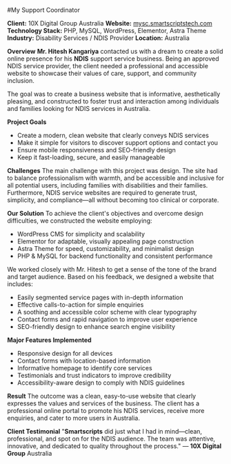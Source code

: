 #My Support Coordinator

**Client:** 10X Digital Group Australia
**Website:** [mysc.smartscriptstech.com](https://mysc.smartscriptstech.com)
**Technology Stack:** PHP, MySQL, WordPress, Elementor, Astra Theme
**Industry:** Disability Services / NDIS Provider
**Location:** Australia

**Overview**
**Mr. Hitesh Kangariya** contacted us with a dream to create a solid online presence for his **NDIS** support service business. Being an approved NDIS service provider, the client needed a professional and accessible website to showcase their values of care, support, and community inclusion.

The goal was to create a business website that is informative, aesthetically pleasing, and constructed to foster trust and interaction among individuals and families looking for NDIS services in Australia.

**Project Goals**
- Create a modern, clean website that clearly conveys NDIS services
- Make it simple for visitors to discover support options and contact you
- Ensure mobile responsiveness and SEO-friendly design
- Keep it fast-loading, secure, and easily manageable

**Challenges**
The main challenge with this project was design. The site had to balance professionalism with warmth, and be accessible and inclusive for all potential users, including families with disabilities and their families. Furthermore, NDIS service websites are required to generate trust, simplicity, and compliance—all without becoming too clinical or corporate.

**Our Solution**
To achieve the client's objectives and overcome design difficulties, we constructed the website employing:

- WordPress CMS for simplicity and scalability
- Elementor for adaptable, visually appealing page construction
- Astra Theme for speed, customizability, and minimalist design
- PHP & MySQL for backend functionality and consistent performance

We worked closely with Mr. Hitesh to get a sense of the tone of the brand and target audience. Based on his feedback, we designed a website that includes:

- Easily segmented service pages with in-depth information
- Effective calls-to-action for simple enquiries
- A soothing and accessible color scheme with clear typography
- Contact forms and rapid navigation to improve user experience
- SEO-friendly design to enhance search engine visibility

**Major Features Implemented**
- Responsive design for all devices
- Contact forms with location-based information
- Informative homepage to identify core services
- Testimonials and trust indicators to improve credibility
- Accessibility-aware design to comply with NDIS guidelines

**Result**
The outcome was a clean, easy-to-use website that clearly expresses the values and services of the business. The client has a professional online portal to promote his NDIS services, receive more enquiries, and cater to more users in Australia.

**Client Testimonial**
"**Smartscripts** did just what I had in mind—clean, professional, and spot on for the NDIS audience. The team was attentive, innovative, and dedicated to quality throughout the process."
— **10X Digital Group** Australia
